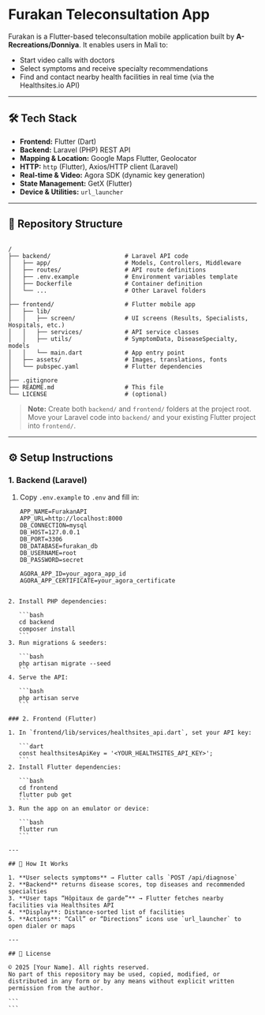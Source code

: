 # Furakan Teleconsultation App

Furakan is a Flutter-based teleconsultation mobile application built by **A-Recreations/Donniya**. It enables users in Mali to:

- Start video calls with doctors  
- Select symptoms and receive specialty recommendations  
- Find and contact nearby health facilities in real time (via the Healthsites.io API)

---

## 🛠️ Tech Stack

- **Frontend:** Flutter (Dart)  
- **Backend:** Laravel (PHP) REST API  
- **Mapping & Location:** Google Maps Flutter, Geolocator  
- **HTTP:** `http` (Flutter), Axios/HTTP client (Laravel)  
- **Real-time & Video:** Agora SDK (dynamic key generation)  
- **State Management:** GetX (Flutter)  
- **Device & Utilities:** `url_launcher`

---

## 📁 Repository Structure

```

/
├── backend/                     # Laravel API code
│   ├── app/                     # Models, Controllers, Middleware
│   ├── routes/                  # API route definitions
│   ├── .env.example             # Environment variables template
│   ├── Dockerfile               # Container definition
│   └── ...                      # Other Laravel folders
│
├── frontend/                    # Flutter mobile app
│   ├── lib/
│   │   ├── screen/              # UI screens (Results, Specialists, Hospitals, etc.)
│   │   ├── services/            # API service classes
│   │   ├── utils/               # SymptomData, DiseaseSpecialty, models
│   │   └── main.dart            # App entry point
│   ├── assets/                  # Images, translations, fonts
│   └── pubspec.yaml             # Flutter dependencies
│
├── .gitignore
├── README.md                    # This file
└── LICENSE                      # (optional)

````

> **Note:** Create both `backend/` and `frontend/` folders at the project root.  
> Move your Laravel code into `backend/` and your existing Flutter project into `frontend/`.

---

## ⚙️ Setup Instructions

### 1. Backend (Laravel)

1. Copy `.env.example` to `.env` and fill in:
   ```dotenv
   APP_NAME=FurakanAPI
   APP_URL=http://localhost:8000
   DB_CONNECTION=mysql
   DB_HOST=127.0.0.1
   DB_PORT=3306
   DB_DATABASE=furakan_db
   DB_USERNAME=root
   DB_PASSWORD=secret

   AGORA_APP_ID=your_agora_app_id
   AGORA_APP_CERTIFICATE=your_agora_certificate
````

2. Install PHP dependencies:

   ```bash
   cd backend
   composer install
   ```
3. Run migrations & seeders:

   ```bash
   php artisan migrate --seed
   ```
4. Serve the API:

   ```bash
   php artisan serve
   ```

### 2. Frontend (Flutter)

1. In `frontend/lib/services/healthsites_api.dart`, set your API key:

   ```dart
   const healthsitesApiKey = '<YOUR_HEALTHSITES_API_KEY>';
   ```
2. Install Flutter dependencies:

   ```bash
   cd frontend
   flutter pub get
   ```
3. Run the app on an emulator or device:

   ```bash
   flutter run
   ```

---

## 🚀 How It Works

1. **User selects symptoms** → Flutter calls `POST /api/diagnose`
2. **Backend** returns disease scores, top diseases and recommended specialties
3. **User taps “Hôpitaux de garde”** → Flutter fetches nearby facilities via Healthsites API
4. **Display**: Distance-sorted list of facilities
5. **Actions**: “Call” or “Directions” icons use `url_launcher` to open dialer or maps

---

## 📄 License

© 2025 [Your Name]. All rights reserved.  
No part of this repository may be used, copied, modified, or distributed in any form or by any means without explicit written permission from the author.

```
```
